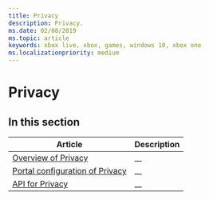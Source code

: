 ```yaml
---
title: Privacy
description: Privacy.
ms.date: 02/08/2019
ms.topic: article
keywords: xbox live, xbox, games, windows 10, xbox one
ms.localizationpriority: medium
---
```

# Privacy


## In this section

| Article | Description |
|---------|-------------|
| [Overview of Privacy](overview.md) | __ |
| [Portal configuration of Privacy](portal.md) | __ |
| [API for Privacy](api.md) | __ |
